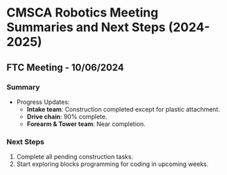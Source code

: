 # CMSCA Robotics Meeting Summaries and Next Steps (2024-2025)
## FTC Meeting - 10/06/2024
### Summary
- Progress Updates:
  - **Intake team**: Construction completed except for plastic attachment.
  - **Drive chain**: 90% complete.
  - **Forearm & Tower team**: Near completion.

### Next Steps
1. Complete all pending construction tasks.
2. Start exploring blocks programming for coding in upcoming weeks.
